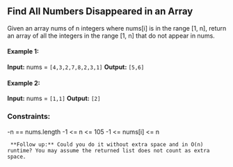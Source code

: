 ## Find All Numbers Disappeared in an Array

Given an array nums of n integers where nums[i] is in the range [1, n], return an array of all the integers in the range [1, n] that do not appear in nums.

 

#### Example 1:

**Input:** nums = `[4,3,2,7,8,2,3,1]`
**Output:** `[5,6]`

#### Example 2:

**Input:** nums = `[1,1]`
**Output:** `[2]`
 

### Constraints:

-n == nums.length
-1 <= n <= 105
-1 <= nums[i] <= n
 

` **Follow up:** Could you do it without extra space and in O(n) runtime? You may assume the returned list does not count as extra space.`
